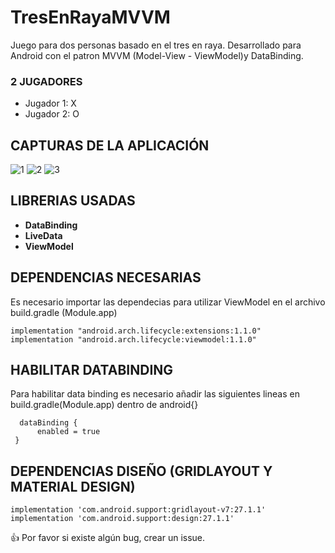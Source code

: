 # TresEnRayaMVVM

Juego para dos personas basado en el tres en raya. Desarrollado para Android con el patron MVVM (Model-View - ViewModel)y DataBinding.
### 2 JUGADORES
- Jugador 1: X
- Jugador 2: O
  
 ## CAPTURAS DE LA APLICACIÓN
![1](https://user-images.githubusercontent.com/13244085/45930410-44647500-bf60-11e8-9d0d-0b89692dd231.JPG)
![2](https://user-images.githubusercontent.com/13244085/45930412-50503700-bf60-11e8-8ea7-0d63cb700c1b.JPG)
![3](https://user-images.githubusercontent.com/13244085/45930414-52b29100-bf60-11e8-93ee-cb9d14b3fb7b.JPG)

## LIBRERIAS USADAS
- **DataBinding**
- **LiveData**
- **ViewModel**

## DEPENDENCIAS NECESARIAS
Es necesario importar las dependecias para utilizar ViewModel en el archivo build.gradle (Module.app) 

```
implementation "android.arch.lifecycle:extensions:1.1.0"
implementation "android.arch.lifecycle:viewmodel:1.1.0"

```

## HABILITAR DATABINDING
Para habilitar data binding es necesario añadir las siguientes lineas en build.gradle(Module.app) dentro de android{}
```
  dataBinding {
      enabled = true
 }
```
## DEPENDENCIAS DISEÑO (GRIDLAYOUT Y MATERIAL DESIGN)
```
implementation 'com.android.support:gridlayout-v7:27.1.1'
implementation 'com.android.support:design:27.1.1'
```

:+1: Por favor si existe algún bug, crear un issue. 

